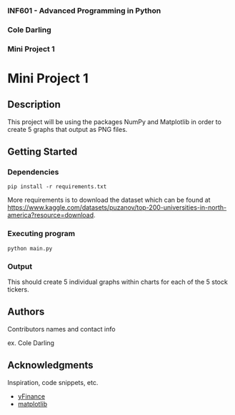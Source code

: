 ### INF601 - Advanced Programming in Python
### Cole Darling
### Mini Project 1


# Mini Project 1

## Description

This project will be using the packages NumPy and Matplotlib in order to create 5 graphs that output as PNG files.

## Getting Started

### Dependencies

```
pip install -r requirements.txt
```
More requirements is to download the dataset which can be found at https://www.kaggle.com/datasets/puzanov/top-200-universities-in-north-america?resource=download. 


### Executing program

```
python main.py
```

### Output

This should create 5 individual graphs within charts for each of the 5 stock tickers.


## Authors

Contributors names and contact info

ex. Cole Darling

## Acknowledgments

Inspiration, code snippets, etc.
* [yFinance](https://pypi.org/project/yfinance/)
* [matplotlib](https://matplotlib.org/stable/tutorials/pyplot.html)
